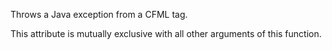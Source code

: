 Throws a Java exception from a CFML tag. 

This attribute is mutually exclusive with all other arguments of this function.